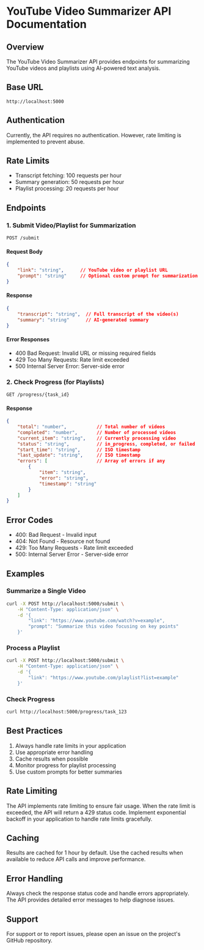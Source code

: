 # YouTube Video Summarizer API Documentation

## Overview
The YouTube Video Summarizer API provides endpoints for summarizing YouTube videos and playlists using AI-powered text analysis.

## Base URL
```
http://localhost:5000
```

## Authentication
Currently, the API requires no authentication. However, rate limiting is implemented to prevent abuse.

## Rate Limits
- Transcript fetching: 100 requests per hour
- Summary generation: 50 requests per hour
- Playlist processing: 20 requests per hour

## Endpoints

### 1. Submit Video/Playlist for Summarization
```http
POST /submit
```

#### Request Body
```json
{
    "link": "string",      // YouTube video or playlist URL
    "prompt": "string"     // Optional custom prompt for summarization
}
```

#### Response
```json
{
    "transcript": "string",  // Full transcript of the video(s)
    "summary": "string"      // AI-generated summary
}
```

#### Error Responses
- 400 Bad Request: Invalid URL or missing required fields
- 429 Too Many Requests: Rate limit exceeded
- 500 Internal Server Error: Server-side error

### 2. Check Progress (for Playlists)
```http
GET /progress/{task_id}
```

#### Response
```json
{
    "total": "number",           // Total number of videos
    "completed": "number",       // Number of processed videos
    "current_item": "string",    // Currently processing video
    "status": "string",          // in_progress, completed, or failed
    "start_time": "string",      // ISO timestamp
    "last_update": "string",     // ISO timestamp
    "errors": [                  // Array of errors if any
        {
            "item": "string",
            "error": "string",
            "timestamp": "string"
        }
    ]
}
```

## Error Codes
- 400: Bad Request - Invalid input
- 404: Not Found - Resource not found
- 429: Too Many Requests - Rate limit exceeded
- 500: Internal Server Error - Server-side error

## Examples

### Summarize a Single Video
```bash
curl -X POST http://localhost:5000/submit \
    -H "Content-Type: application/json" \
    -d '{
        "link": "https://www.youtube.com/watch?v=example",
        "prompt": "Summarize this video focusing on key points"
    }'
```

### Process a Playlist
```bash
curl -X POST http://localhost:5000/submit \
    -H "Content-Type: application/json" \
    -d '{
        "link": "https://www.youtube.com/playlist?list=example"
    }'
```

### Check Progress
```bash
curl http://localhost:5000/progress/task_123
```

## Best Practices
1. Always handle rate limits in your application
2. Use appropriate error handling
3. Cache results when possible
4. Monitor progress for playlist processing
5. Use custom prompts for better summaries

## Rate Limiting
The API implements rate limiting to ensure fair usage. When the rate limit is exceeded, the API will return a 429 status code. Implement exponential backoff in your application to handle rate limits gracefully.

## Caching
Results are cached for 1 hour by default. Use the cached results when available to reduce API calls and improve performance.

## Error Handling
Always check the response status code and handle errors appropriately. The API provides detailed error messages to help diagnose issues.

## Support
For support or to report issues, please open an issue on the project's GitHub repository. 